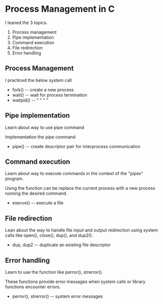 # Process Management in C
I leaned the 3 topics.
1. Process management
2. Pipe implementation
3. Command execution
4. File redirection
5. Error handling

## Process Management
I practiced the below system call
* fork()    --  create a new process
* wait()    --  wait for process termination
* waitpid() --  " " " "

## Pipe implementation
Learn about way to use pipe command

Implementation the pipe command
* pipe()    --  create descriptor pair for interprocess communication


## Command execution
Learn about way to execute commands in the context of the "pipex" program.

Using the function can be replace the current process with a new process
running the desired command.
* execve()  --  execute a file

## File redirection
Lean about the way to handle file input and output redirection
using system calls like open(), close(), dup(), and dup2().
* dup, dup2 --  duplicate an existing file descriptor

## Error handling
Learn to use the function like perror(), strerror().

These functions provide error messages when system calls or library functions
encounter errors.
* perror(), strerror()    --  system error messages
